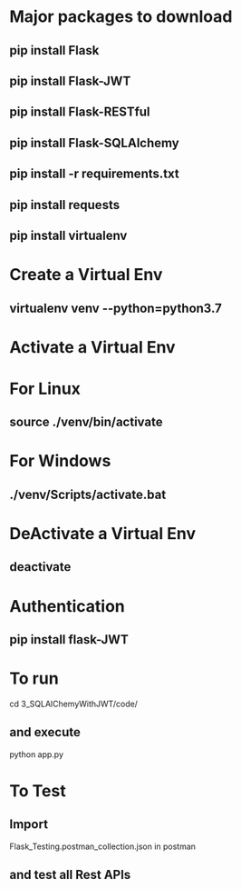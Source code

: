 # Major packages to download
## pip install Flask
## pip install Flask-JWT
## pip install Flask-RESTful
## pip install Flask-SQLAlchemy

## pip install -r requirements.txt
## pip install requests
## pip install virtualenv

# Create a Virtual Env
## virtualenv venv --python=python3.7
# Activate a Virtual Env
# For Linux
## source ./venv/bin/activate
# For Windows
## ./venv/Scripts/activate.bat
# DeActivate a Virtual Env
## deactivate
# Authentication
## pip install flask-JWT

# To run

cd 3_SQLAlChemyWithJWT/code/

## and execute

python app.py

# To Test

## Import

Flask_Testing.postman_collection.json in postman

## and test all Rest APIs
